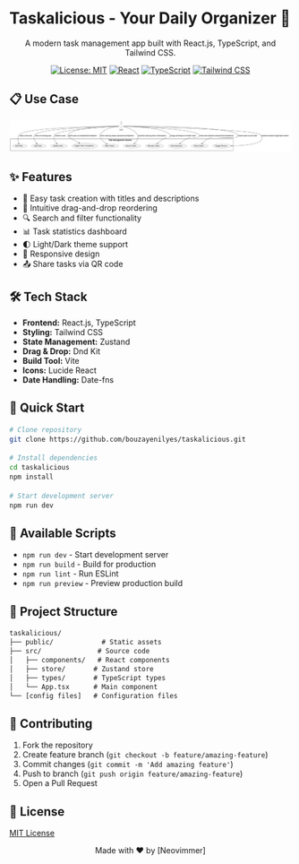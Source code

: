 # Taskalicious - Your Daily Organizer 🚀

<div align="center">

A modern task management app built with React.js, TypeScript, and Tailwind CSS.

[![License: MIT](https://img.shields.io/badge/License-MIT-yellow.svg)](https://opensource.org/licenses/MIT)
[![React](https://img.shields.io/badge/React-20232A?style=flat&logo=react&logoColor=61DAFB)](https://reactjs.org/)
[![TypeScript](https://img.shields.io/badge/TypeScript-007ACC?style=flat&logo=typescript&logoColor=white)](https://www.typescriptlang.org/)
[![Tailwind CSS](https://img.shields.io/badge/Tailwind_CSS-38B2AC?style=flat&logo=tailwind-css&logoColor=white)](https://tailwindcss.com/)

</div>

## 📋 Use Case

<div align="center">
    <img src="./src/assets/usecase.svg" alt="Taskalicious Use Case Diagram" />
</div>

## ✨ Features

- 📝 Easy task creation with titles and descriptions
- 🔄 Intuitive drag-and-drop reordering
- 🔍 Search and filter functionality
- 📊 Task statistics dashboard
- 🌓 Light/Dark theme support
- 📱 Responsive design
- 📤 Share tasks via QR code

## 🛠️ Tech Stack

- **Frontend:** React.js, TypeScript
- **Styling:** Tailwind CSS
- **State Management:** Zustand
- **Drag & Drop:** Dnd Kit
- **Build Tool:** Vite
- **Icons:** Lucide React
- **Date Handling:** Date-fns

## 🚀 Quick Start

```bash
# Clone repository
git clone https://github.com/bouzayenilyes/taskalicious.git

# Install dependencies
cd taskalicious
npm install

# Start development server
npm run dev
```

## 📜 Available Scripts

- `npm run dev` - Start development server
- `npm run build` - Build for production
- `npm run lint` - Run ESLint
- `npm run preview` - Preview production build

## 📂 Project Structure

```
taskalicious/
├── public/            # Static assets
├── src/              # Source code
│   ├── components/   # React components
│   ├── store/       # Zustand store
│   ├── types/       # TypeScript types
│   └── App.tsx      # Main component
└── [config files]   # Configuration files
```

## 🤝 Contributing

1. Fork the repository
2. Create feature branch (`git checkout -b feature/amazing-feature`)
3. Commit changes (`git commit -m 'Add amazing feature'`)
4. Push to branch (`git push origin feature/amazing-feature`)
5. Open a Pull Request

## 📄 License

[MIT License](LICENSE)

<div align="center">

Made with ❤️ by [Neovimmer]

</div>
